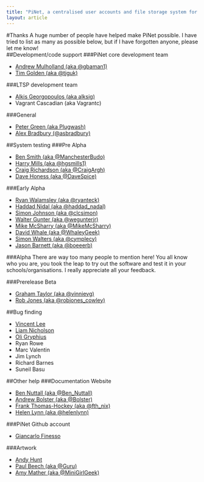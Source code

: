 ```yaml
---
title: "PiNet, a centralised user accounts and file storage system for a Raspberry Pi classroom."
layout: article
---
```


#Thanks
A huge number of people have helped make PiNet possible. I have tried to list as many as possible below, but if I have forgotten anyone, please let me know!   
##Development/code support
###PiNet core development team
- [Andrew Mulholland (aka @gbaman1)](https://twitter.com/gbaman1)
- [Tim Golden (aka @tjguk)](https://twitter.com/tjguk)

###LTSP development team
- [Alkis Georgopoulos (aka alksig)](https://wiki.ubuntu.com/AlkisGeorgopoulos)
- Vagrant Cascadian (aka Vagrantc)   

###General
- [Peter Green (aka Plugwash)](http://www.p10link.net/plugwash/)
- [Alex Bradbury (@asbradbury)](https://twitter.com/asbradbury)

##System testing
###Pre Alpha
   
- [Ben Smith (aka @ManchesterBudo)](https://twitter.com/ManchesterBudo)
- [Harry Mills (aka @hgsmills1)](https://twitter.com/hgsmills1)
- [Craig Richardson (aka @CraigArgh)](https://twitter.com/CraigArgh)
- [Dave Honess (aka @DaveSpice)](https://twitter.com/dave_spice)

###Early Alpha
   
- [Ryan Walamsley (aka @ryanteck)](https://twitter.com/ryanteck)
- [Haddad Nidal (aka @haddad_nadal)](https://twitter.com/haddad_nidal)
- [Simon Johnson (aka @clcsimon)](https://twitter.com/clcsimon)
- [Walter Gunter (aka @wegunterjr)](https://twitter.com/wegunterjr)
- [Mike McSharry (aka @MikeMcSharry)](https://twitter.com/MikeMcSharry) 
- [David Whale (aka @WhaleyGeek)](https://twitter.com/whaleygeek)
- [Simon Walters (aka @cymplecy)](https://twitter.com/cymplecy)
- [Jason Barnett (aka @boeeerb)](https://twitter.com/boeeerb)

###Alpha
There are way too many people to mention here! You all know who you are, you took the leap to try out the software and test it in your schools/organisations. I really appreciate all your feedback.

###Prerelease Beta
- [Graham Taylor (aka @vinnievg)](https://twitter.com/vinnievg)
- [Rob Jones (aka @robjones_cowley)](https://twitter.com/robjones_cowley)

##Bug finding
 - [Vincent Lee](https://vlee.me/)
 - [Liam Nicholson](http://lia.mn/)
 - [Oli Gryphius](http://fuglu.org/)
 - Ryan Rowe
 - Marc Valentin
 - Jim Lynch
 - Richard Barnes
 - Suneil Basu
 
##Other help
###Documentation Website
- [Ben Nuttall (aka @Ben_Nuttall)](https://twitter.com/ben_nuttall)
- [Andrew Bolster (aka @Bolster)](https://twitter.com/bolster)
- [Frank Thomas-Hockey (aka @fth_nix)](https://twitter.com/fth_nix)
- [Helen Lynn (aka @helenlynn)](https://twitter.scom/helenlynn)

###PiNet Github account
- [Giancarlo Finesso](http://www.pinet.it/index.php/it/)

###Artwork
- [Andy Hunt](http://www.andyhunt.com/)
- [Paul Beech (aka @Guru)](https://twitter.com/guru)
- [Amy Mather (aka @MiniGirlGeek)](https://twitter.com/minigirlgeek)
